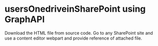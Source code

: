 # usersOnedriveinSharePoint using GraphAPI
Download the HTML file from source code. Go to any SharePoint site and use a content editor webpart and provide reference of attached file.
